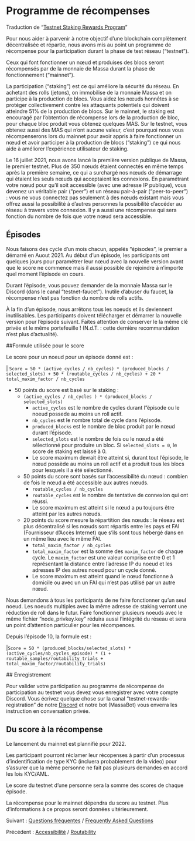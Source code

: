 # Programme de récompenses

Traduction de “[Testnet Staking Rewards Program](https://docs.massa.net/en/latest/testnet/rewards.html)”

Pour nous aider à parvenir à notre objectif d’une blockchain complètement décentralisée et répartie, nous avons mis au point un programme de récompense pour la participation durant la phase de test réseau (“testnet”).

Ceux qui font fonctionner un nœud et produises des blocs seront récompensés par de la monnaie de Massa durant la phase de fonctionnement (“mainnet”).

La participation (“staking”) est ce qui améliore la sécurité du réseau. En achetant des rolls (jetons), on immobilise de la monnaie Massa et on participe à la production de blocs. Vous aidez les nœuds honnêtes à se protéger collectivement contre les attaquants potentiels qui doivent atteindre 51% de la production de blocs. Sur le mainnet, le staking est encouragé par l’obtention de récompense lors de la production de bloc, pour chaque bloc produit vous obtenez quelques MAS. Sur le testnet, vous obtenez aussi des MAS qui n’ont aucune valeur, c’est pourquoi nous vous récompenserons lors du mainnet pour avoir appris à faire fonctionner un nœud et avoir participer à la production de blocs (“staking”) ce qui nous aide à améliorer l’expérience utilisateur de staking.

Le 16 juillet 2021, nous avons lancé la première version publique de Massa, le premier testnet. Plus de 350 nœuds étaient connectés en même temps après la première semaine, ce qui a surchargé nos nœuds de démarrage qui étaient les seuls nœuds qui acceptaient les connexions. En paramétrant votre nœud pour qu’il soit accessible (avec une adresse IP publique), vous devenez un véritable pair (“peer”) et un réseau pair-à-pair (“peer-to-peer”) : vous ne vous connectez pas seulement à des nœuds existant mais vous offrez aussi la possibilité à d’autres personnes la possibilité d’accéder au réseau à travers votre connexion. Il y a aussi une récompense qui sera fonction du nombre de fois que votre nœud sera accessible.

## Épisodes

Nous faisons des cycle d’un mois chacun, appelés “épisodes”, le premier a démarré en Auout 2021. Au début d’un épisode, les participants ont quelques jours pour paramétrer leur nœud avec la nouvelle version avant que le score ne commence mais il aussi possible de rejoindre à n’importe quel moment l’épisode en cours.

Durant l’épisode, vous pouvez demander de la monnaie Massa sur le Discord (dans le canal “testnet-faucet”). Inutile d’abuser du faucet, la récompense n’est pas fonction du nombre de rolls actifs.

À la fin d’un épisode, nous arrêtons tous les noeuds et ils deviennent inutilisables. Les participants doivent télécharger et démarrer la nouvelle version pour l’épisode suivant. Faites attention de conserver le la même clé privée et le même portefeuille ! (N.d.T. : cette dernière recommandation n’est plus d’actualité).

##Formule utilisée pour le score

Le score pour un noeud pour un épisode donné est :

| `Score = 50 * (active_cycles / nb_cycles) * (produced_blocks / selected_slots) + 50 * (routable_cycles / nb_cycles) + 20 * total_maxim_factor / nb_cycles`

+ 50 points du score est basé sur le staking :
    + `(active_cycles / nb_cycles ) * (produced_blocks / selected_slots)`
        + `active_cycles` est le nombre de cycles durant l”épisode ou le noeud possede au moins un roll actif.
        + `nb_cycles` est le nombre total de cycle dans l’épisode.
        + `produced_blocks` est le nombre de bloc produit par le nœud durant l’épisode.
        + `selected_slots` est le nombre de fois ou le nœud a été sélectionné pour produire un bloc. Si `selected_slots = 0`, le score de staking est laissé à 0.
        +  Le score maximum devrait être atteint si, durant tout l’épisode, le nœud possède au moins un roll actif et a produit tous les blocs pour lesquels il a été sélectionné.
    + 50 points du score sont basés sur l’accessibilité du nœud : combien de fois le nœud a été accessible aux autres nœuds.
        + `routable_cycles / nb_cycles`
        + `routable_cycles` est le nombre de tentative de connexion qui ont réussi.
        + Le score maximum est atteint si le nœud a pu toujours être atteint par les autres nœuds.
    + 20 points du score mesure la répartition des nœuds : le réseau est plus décentralisé si les nœuds sont répartis entre les pays et FAI (Fournisseur d’Accès Internet) que s’ils sont tous hébergé dans en un même lieu avec le même FAI.
        + `total_maxim_factor / nb_cycles`
        + `total_maxim_factor` est la somme des `maxim_factor` de chaque cycle. Le `maxim_factor` est une valeur comprise entre 0 et 1 représentant la distance entre l’adresse IP du noeud et les adresses IP des autres noeud pour un cycle donné.
        + Le score maximum est atteint quand le nœud fonctionne à domicile ou avec un un FAI qui n’est pas utilisé par un autre nœud.

Nous demandons à tous les participants de ne faire fonctionner qu’un seul noeud. Les noeuds multiples avec la même adresse de staking verront une réduction de roll dans le futur. Faire fonctionner plusieurs noeuds avec le même fichier “node_privkey.key” réduira aussi l’intégrité du réseau et sera un point d’attention particulier pour les récompences.

Depuis l’épisode 10, la formule est :

|`Score = 50 * (produced_blocks/selected_slots) * (active_cycles/nb_cycles_episode) * (1 + routable_samples/routability_trials + total_maxim_factor/routability_trials)`

## Enregistrement

Pour valider votre participation au programme de récompense de participation au testnet vous devez vous enregistrer avec votre compte Discord. Vous écrivez quelque chose sur la canal “testnet-rewards-registration” de notre [Discord](https://discord.com/invite/massa) et notre bot (MassaBot) vous enverra les instruction en conversation privée.

## Du score à la récompense

Le lancement du mainnet est plannifié pour 2022.

Les participant pourront réclamer leur récopenses à partir d’un processus d’indentification de type KYC (incluera probablement de la video) pour s’assurer que la même personne ne fait pas plusieurs demandes en accord les lois KYC/AML.

Le score du testnet d’une personne sera la somme des scores de chaque épisode.

La récompense pour le mainnet dépendra du score au testnet. Plus d’informations à ce propos seront données ultérieurement.

Suivant : [Questions fréquentes](./FAQ.md) / [Frequently Asked Questions](https://docs.massa.net/en/latest/testnet/faq.html)

Précédent : [Accessibilité](./Routability.md) / [Routability](https://docs.massa.net/en/latest/testnet/routability.html)